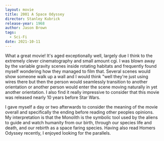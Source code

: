 ```yaml
---
layout: movie
title: 2001 A Space Odyssey
director: Stanley Kubrick
release-year: 1968
author: Jason Brown
tags:
  - Sci-Fi
date: 2021-10-11
---
```

What a great movie! It's aged exceptionally well, largely due I think to the extremely clever cinematography and small amount cgi. I was blown away by the variable gravity scenes inside rotating habitats and frequently found myself wondering how they managed to film that. Several scenes would show someone walk up a wall and I would think "well they're just using wires there but then the person would seamlessly transition to another orientation or another person would enter the scene moving naturally in yet another orientation. I also find it really impressive to consider that this movie was released nearly 10 years before Star Wars.

I gave myself a day or two afterwards to consider the meaning of the movie overall and specifically the ending before reading other peoples opinions. My interpretation is that the Monolith is the symbolic tool used by the aliens to guide and watch humanity from our birth, through our species life and death, and our rebirth as a space faring species. Having also read Homers Odyssey recently, I enjoyed looking for the parallels.
